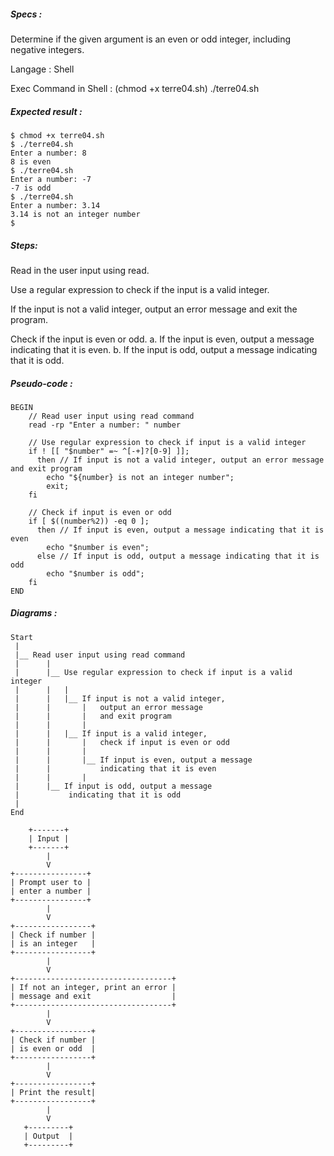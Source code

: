 ##### Specs :

Determine if the given argument is an even or odd integer,
including negative integers.

Langage : Shell

Exec Command in Shell : (chmod +x terre04.sh) ./terre04.sh 

##### Expected result :

```
$ chmod +x terre04.sh
$ ./terre04.sh
Enter a number: 8
8 is even
$ ./terre04.sh
Enter a number: -7
-7 is odd
$ ./terre04.sh
Enter a number: 3.14
3.14 is not an integer number
$
```

##### Steps:

Read in the user input using read.

Use a regular expression to check if the input is a valid integer.

If the input is not a valid integer, output an error message and exit the program.

Check if the input is even or odd.
  a. If the input is even, output a message indicating that it is even.
  b. If the input is odd, output a message indicating that it is odd.

##### Pseudo-code :

```
BEGIN
    // Read user input using read command
    read -rp "Enter a number: " number

    // Use regular expression to check if input is a valid integer
    if ! [[ "$number" =~ ^[-+]?[0-9] ]];
      then // If input is not a valid integer, output an error message and exit program
        echo "${number} is not an integer number";
        exit;
    fi

    // Check if input is even or odd
    if [ $((number%2)) -eq 0 ];
      then // If input is even, output a message indicating that it is even
        echo "$number is even";
      else // If input is odd, output a message indicating that it is odd
        echo "$number is odd";
    fi
END
```

##### Diagrams :

```
Start
 |
 |__ Read user input using read command
 |      |
 |      |__ Use regular expression to check if input is a valid integer
 |      |   |
 |      |   |__ If input is not a valid integer, 
 |      |       |   output an error message 
 |      |       |   and exit program
 |      |       |
 |      |   |__ If input is a valid integer,
 |      |       |   check if input is even or odd
 |      |       |
 |      |       |__ If input is even, output a message 
 |      |           indicating that it is even
 |      |       |
 |      |__ If input is odd, output a message 
 |           indicating that it is odd
 |
End
```

```
    +-------+
    | Input |
    +-------+
        |
        V
+----------------+
| Prompt user to |
| enter a number |
+----------------+
        |
        V
+-----------------+
| Check if number |
| is an integer   |
+-----------------+
        |
        V
+-----------------------------------+
| If not an integer, print an error |
| message and exit                  |
+-----------------------------------+
        |
        V
+-----------------+
| Check if number |
| is even or odd  |
+-----------------+
        |
        V
+-----------------+
| Print the result|
+-----------------+
        |
        V
   +---------+
   | Output  |
   +---------+
```
